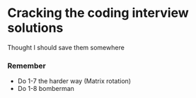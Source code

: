 # Cracking the coding interview solutions

Thought I should save them somewhere

### Remember

- Do 1-7 the harder way (Matrix rotation)
- Do 1-8 bomberman
